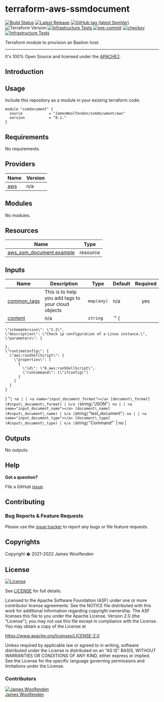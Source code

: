 # terraform-aws-ssmdocument

[![Build Status](https://github.com/JamesWoolfenden/terraform-aws-ssmdocument/workflows/Verify%20and%20Bump/badge.svg?branch=master)](https://github.com/JamesWoolfenden/terraform-aws-ssmdocument)
[![Latest Release](https://img.shields.io/github/release/JamesWoolfenden/terraform-aws-ssmdocument.svg)](https://github.com/JamesWoolfenden/terraform-aws-ssmdocument/releases/latest)
[![GitHub tag (latest SemVer)](https://img.shields.io/github/tag/JamesWoolfenden/terraform-aws-ssmdocument.svg?label=latest)](https://github.com/JamesWoolfenden/terraform-aws-ssmdocument/releases/latest)
![Terraform Version](https://img.shields.io/badge/tf-%3E%3D0.14.0-blue.svg)
[![Infrastructure Tests](https://www.bridgecrew.cloud/badges/github/JamesWoolfenden/terraform-aws-ssmdocument/cis_aws)](https://www.bridgecrew.cloud/link/badge?vcs=github&fullRepo=JamesWoolfenden%2Fterraform-aws-ssmdocument&benchmark=CIS+AWS+V1.2)
[![pre-commit](https://img.shields.io/badge/pre--commit-enabled-brightgreen?logo=pre-commit&logoColor=white)](https://github.com/pre-commit/pre-commit)
[![checkov](https://img.shields.io/badge/checkov-verified-brightgreen)](https://www.checkov.io/)
[![Infrastructure Tests](https://www.bridgecrew.cloud/badges/github/jameswoolfenden/terraform-aws-ssmdocument/general)](https://www.bridgecrew.cloud/link/badge?vcs=github&fullRepo=JamesWoolfenden%2Fterraform-aws-ssmdocument&benchmark=INFRASTRUCTURE+SECURITY)

Terraform module to provision an Bastion host.

---

It's 100% Open Source and licensed under the [APACHE2](LICENSE).

## Introduction

## Usage

Include this repository as a module in your existing terraform code:

```hcl
module "ssmdocument" {
  source            = "JamesWoolfenden/ssmdocument/aws"
  version           = "0.1."
}
```

<!-- BEGINNING OF PRE-COMMIT-TERRAFORM DOCS HOOK -->
## Requirements

No requirements.

## Providers

| Name | Version |
|------|---------|
| <a name="provider_aws"></a> [aws](#provider\_aws) | n/a |

## Modules

No modules.

## Resources

| Name | Type |
|------|------|
| [aws_ssm_document.example](https://registry.terraform.io/providers/hashicorp/aws/latest/docs/resources/ssm_document) | resource |

## Inputs

| Name | Description | Type | Default | Required |
|------|-------------|------|---------|:--------:|
| <a name="input_common_tags"></a> [common\_tags](#input\_common\_tags) | This is to help you add tags to your cloud objects | `map(any)` | n/a | yes |
| <a name="input_content"></a> [content](#input\_content) | n/a | `string` | `"  {
    \"schemaVersion\": \"1.2\",
    \"description\": \"Check ip configuration of a Linux instance.\",
    \"parameters\": {

    },
    \"runtimeConfig\": {
      \"aws:runShellScript\": {
        \"properties\": [
          {
            \"id\": \"0.aws:runShellScript\",
            \"runCommand\": [\"ifconfig\"]
          }
        ]
      }
    }
  }
"` | no |
| <a name="input_document_format"></a> [document\_format](#input\_document\_format) | n/a | `string` | `"JSON"` | no |
| <a name="input_document_name"></a> [document\_name](#input\_document\_name) | n/a | `string` | `"test_document"` | no |
| <a name="input_document_type"></a> [document\_type](#input\_document\_type) | n/a | `string` | `"Command"` | no |

## Outputs

No outputs.
<!-- END OF PRE-COMMIT-TERRAFORM DOCS HOOK -->

## Help

**Got a question?**

File a GitHub [issue](https://github.com/JamesWoolfenden/terraform-ssmdocument/issues).

## Contributing

### Bug Reports & Feature Requests

Please use the [issue tracker](https://github.com/JamesWoolfenden/terraform-ssmdocument/issues) to report any bugs or file feature requests.

## Copyrights

Copyright � 2021-2022 James Woolfenden

## License

[![License](https://img.shields.io/badge/License-Apache%202.0-blue.svg)](https://opensource.org/licenses/Apache-2.0)

See [LICENSE](LICENSE) for full details.

Licensed to the Apache Software Foundation (ASF) under one
or more contributor license agreements. See the NOTICE file
distributed with this work for additional information
regarding copyright ownership. The ASF licenses this file
to you under the Apache License, Version 2.0 (the
"License"); you may not use this file except in compliance
with the License. You may obtain a copy of the License at

<https://www.apache.org/licenses/LICENSE-2.0>

Unless required by applicable law or agreed to in writing,
software distributed under the License is distributed on an
"AS IS" BASIS, WITHOUT WARRANTIES OR CONDITIONS OF ANY
KIND, either express or implied. See the License for the
specific language governing permissions and limitations
under the License.

### Contributors

[![James Woolfenden][jameswoolfenden_avatar]][jameswoolfenden_homepage]<br/>[James Woolfenden][jameswoolfenden_homepage]<br/>

[jameswoolfenden_homepage]: https://github.com/jameswoolfenden
[jameswoolfenden_avatar]: https://github.com/jameswoolfenden.png?size=150
[linkedin]: https://www.linkedin.com/in/jameswoolfenden/
[twitter]: https://twitter.com/JimWoolfenden
[github]: https://github.com/jameswoolfenden
[share_twitter]: https://twitter.com/intent/tweet/?text=terraform-aws-sns&url=https://github.com/JamesWoolfenden/terraform-aws-sns
[share_linkedin]: https://www.linkedin.com/shareArticle?mini=true&title=terraform-aws-sns&url=https://github.com/JamesWoolfenden/terraform-aws-sns
[share_reddit]: https://reddit.com/submit/?url=https://github.com/JamesWoolfenden/terraform-aws-sns
[share_facebook]: https://facebook.com/sharer/sharer.php?u=https://github.com/JamesWoolfenden/terraform-aws-sns
[share_email]: mailto:?subject=terraform-aws-sns&body=https://github.com/JamesWoolfenden/terraform-aws-sns

